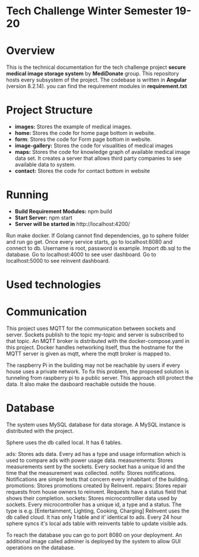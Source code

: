# Tech Challenge Winter Semester 19-20

# Overview
This is the technical documentation for the tech challenge project **secure medical image storage system** by **MediDonate** group. This repository hosts every subsystem of the project. The codebase is written in **Angular** (version 8.2.14). you can find the requirement modules in **requirement.txt**

# Project Structure
* **images:** Stores the example of medical images.
* **home:** Stores the code for home page bottom in website.
* **form**: Stores the code for Form page bottom in website.
* **image-gallery:** Stores the code for visualities of medical images
* **maps:** Stores the code for knowledge graph of available medical image data set.  It creates a server that allows third party companies to see available data to system.
* **contact:** Stores the code for contact bottom in website



# Running
* **Build Requirement Modules:** npm build
* **Start Server:** npm start
* **Server will be started in** http://localhost:4200/

Run make docker. If Golang cannot find dependencies, go to sphere folder and run go get.
Once every service starts, go to localhost:8080 and connect to db. Username is root, password is example. Import db.sql to the database.
Go to localhost:4000 to see user dashboard.
Go to localhost:5000 to see reinvent dashboard.

# Used technologies


#  Communication

This project uses MQTT for the communication between sockets and server. Sockets publish to the topic my-topic and server is subscribed to that topic. An MQTT broker is distributed with the docker-compose.yaml in this project. Docker handles networking itself, thus the hostname for the MQTT server is given as mqtt, where the mqtt broker is mapped to.

The raspberry Pi in the building may not be reachable by users if every house uses a private network. To fix this problem, the proposed solution is tunneling from raspberry pi to a public server. This approach still protect the data. It also make the dasboard reachable outside the house.
#  Database

The system uses MySQL database for data storage. A MySQL instance is distributed with the project.

Sphere uses the db called local. It has 6 tables.

ads: Stores ads data. Every ad has a type and usage information which is used to compare ads with power usage data.
measurements: Stores measurements sent by the sockets. Every socket has a unique id and the time that the measurement was collected.
notifs: Stores notifications. Notifications are simple texts that concern every inhabitant of the building.
promotions: Stores promotions created by ReInvent.
repairs: Stores repair requests from house owners to reinvent. Requests have a status field that shows their completion.
sockets: Stores microcontrolller data used by sockets. Every microcontroller has a unique id, a type and a status. The type is e.g. [Entertainment, Lighting, Cooking, Charging]
ReInvent uses the db called cloud. It has only 1 table and it' identical to ads. Every 24 hour sphere syncs it's local ads table with reinvents table to update visible ads.

To reach the database you can go to port 8080 on your deployment. An additional image called adminer is deployed by the system to allow GUI operations on the database.







